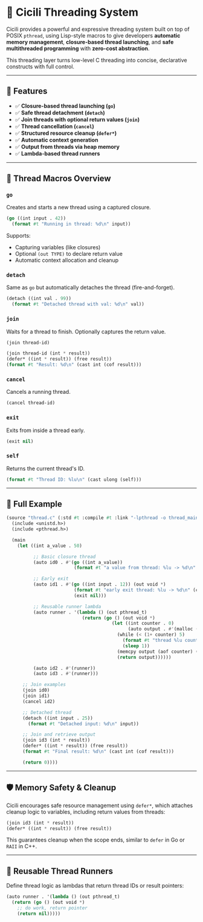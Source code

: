 # 🧵 Cicili Threading System

Cicili provides a powerful and expressive threading system built on top of POSIX `pthread`, using Lisp-style macros to give developers **automatic memory management**, **closure-based thread launching**, and **safe multithreaded programming** with **zero-cost abstraction**.

This threading layer turns low-level C threading into concise, declarative constructs with full control.

---

## 🚀 Features

* ✅ **Closure-based thread launching (`go`)**
* ✅ **Safe thread detachment (`detach`)**
* ✅ **Join threads with optional return values (`join`)**
* ✅ **Thread cancellation (`cancel`)**
* ✅ **Structured resource cleanup (`defer*`)**
* ✅ **Automatic context generation**
* ✅ **Output from threads via heap memory**
* ✅ **Lambda-based thread runners**

---

## 🔧 Thread Macros Overview

### `go`

Creates and starts a new thread using a captured closure.

```lisp
(go ((int input . 42))
  (format #t "Running in thread: %d\n" input))
```

Supports:

* Capturing variables (like closures)
* Optional `(out TYPE)` to declare return value
* Automatic context allocation and cleanup

### `detach`

Same as `go` but automatically detaches the thread (fire-and-forget).

```lisp
(detach ((int val . 99))
  (format #t "Detached thread with val: %d\n" val))
```

### `join`

Waits for a thread to finish. Optionally captures the return value.

```lisp
(join thread-id)

(join thread-id (int * result))
(defer* ((int * result)) (free result))
(format #t "Result: %d\n" (cast int (cof result)))
```

### `cancel`

Cancels a running thread.

```lisp
(cancel thread-id)
```

### `exit`

Exits from inside a thread early.

```lisp
(exit nil)
```

### `self`

Returns the current thread's ID.

```lisp
(format #t "Thread ID: %lu\n" (cast ulong (self)))
```

---

## 📘 Full Example

```lisp
(source "thread.c" (:std #t :compile #t :link "-lpthread -o thread_main")
  (include <unistd.h>)
  (include <pthread.h>)

  (main
    (let ((int a_value . 50)

          ;; Basic closure thread
          (auto id0 . #'(go ((int a_value))
                         (format #t "a value from thread: %lu -> %d\n" (cast ulong (self)) a_value)))

          ;; Early exit
          (auto id1 . #'(go ((int input . 12)) (out void *)
                         (format #t "early exit thread: %lu -> %d\n" (cast ulong (self)) input)
                         (exit nil)))

          ;; Reusable runner lambda
          (auto runner . '(lambda () (out pthread_t)
                            (return (go () (out void *)
                                       (let ((int counter . 0)
                                             (auto output . #'(malloc (sizeof int))))
                                         (while (< (1+ counter) 5)
                                           (format #t "thread %lu count: %d\n" (cast ulong (self)) counter)
                                           (sleep 1))
                                         (memcpy output (aof counter) (sizeof int))
                                         (return output))))))

          (auto id2 . #'(runner))
          (auto id3 . #'(runner)))

      ;; Join examples
      (join id0)
      (join id1)
      (cancel id2)

      ;; Detached thread
      (detach ((int input . 25))
        (format #t "Detached input: %d\n" input))

      ;; Join and retrieve output
      (join id3 (int * result))
      (defer* ((int * result)) (free result))
      (format #t "Final result: %d\n" (cast int (cof result)))

      (return 0))))
```

---

## 🛡️ Memory Safety & Cleanup

Cicili encourages safe resource management using `defer*`, which attaches cleanup logic to variables, including return values from threads:

```lisp
(join id3 (int * result))
(defer* ((int * result)) (free result))
```

This guarantees cleanup when the scope ends, similar to `defer` in Go or `RAII` in C++.

---

## 🔂 Reusable Thread Runners

Define thread logic as lambdas that return thread IDs or result pointers:

```lisp
(auto runner . '(lambda () (out pthread_t)
  (return (go () (out void *)
    ;; do work, return pointer
    (return nil)))))
```
